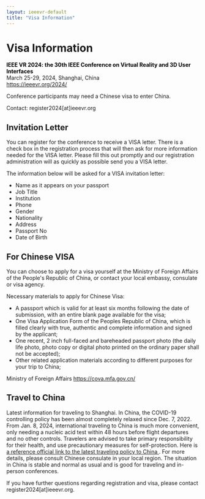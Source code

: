 ```yaml
---
layout: ieeevr-default
title: "Visa Information"
---
```


<div>
    <h1>Visa Information</h1>
    <p>
        <strong style="color: black">IEEE VR 2024: the 30th IEEE Conference on Virtual Reality and 3D User Interfaces </strong>
        <br>
        March 25-29, 2024, Shanghai, China
        <br>
        <a href="https://ieeevr.org/2024/">https://ieeevr.org/2024/</a>
    </p>
    <p>
        Conference participants may need a Chinese visa to enter China.
    </p>
    <p >Contact: register2024[at]ieeevr.org</p>
    <h2>Invitation Letter</h2>
    <p>
        You can register for the conference to receive a VISA letter. There is a check box in the registration process that will then ask for more information needed for the VISA letter. Please fill this out promptly and our registration administration will as quickly as possible send you a VISA letter. 
    </p>
    <p>
        The information below will be asked for a VISA invitation letter:
    </p>
    <ul>
        <li>Name as it appears on your passport</li>
        <li>Job Title</li>
        <li>Institution</li>
        <li>Phone</li>
        <li>Gender</li>
        <li>Nationality</li>
        <li>Address</li>
        <li>Passport No</li>
        <li>Date of Birth</li>
    </ul>
    <h2>For Chinese VISA</h2>
    <!-- <p>
        A visa can be obtained from a local Consulate of China without the difficulty of document preparation and long waiting. It is recommended that they apply for a Chinese visa <strong style="color: black">one month</strong> in advance.
    </p> -->
    <p>
        You can choose to apply for a visa yourself at the Ministry of Foreign Affairs of the People's Republic of China, or contact your local embassy, consulate or visa agency.
    </p>
    <p>
        Necessary materials to apply for Chinese Visa:
    </p>
    <ul>
        <li>A passport which is valid for at least six months following the date of submission, with an entire blank page available for the visa;</li>
        <li>One Visa Application Form of the Peoples Republic of China, which is filled clearly with true, authentic and complete information and signed by the applicant;</li>
        <li>One recent, 2 inch full-faced and bareheaded passport photo (the daily life photo, photo copy or digital photo printed on the ordinary paper shall not be accepted);</li>
        <li>Other related application materials according to different purposes for your trip to China;</li>
    </ul>
    <p>Ministry of Foreign Affairs <a href="https://cova.mfa.gov.cn/">https://cova.mfa.gov.cn/</a></p>
    <h2>Travel to China</h2>
    <p>
    Latest information for traveling to Shanghai. In China, the COVID-19 controlling policy has been almost completely relaxed since Dec. 7, 2022. From Jan. 8, 2024, international traveling to China is much more convenient, only needing a nucleic acid test within 48 hours before flight departures and no other controls. Travelers are advised to take primary responsibility for their health, and use precautionary measures for self-protection.  Here is <a href="http://sanfrancisco.china-consulate.gov.cn/eng/zytz/202212/t20221227_10995733.htm"> a reference official link to the latest traveling policy to China </a>. For more details, please consult Chinese consulate in your local region. The situation in China is stable and normal as usual and is good for traveling and in-person conferences.
    </p>
</div>

If you have further questions regarding registration and visa, please contact register2024[at]ieeevr.org.
